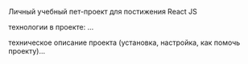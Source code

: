 Личный учебный пет-проект для постижения React JS

технологии в проекте: ...

техническое описание проекта (установка, настройка, как помочь проекту)...